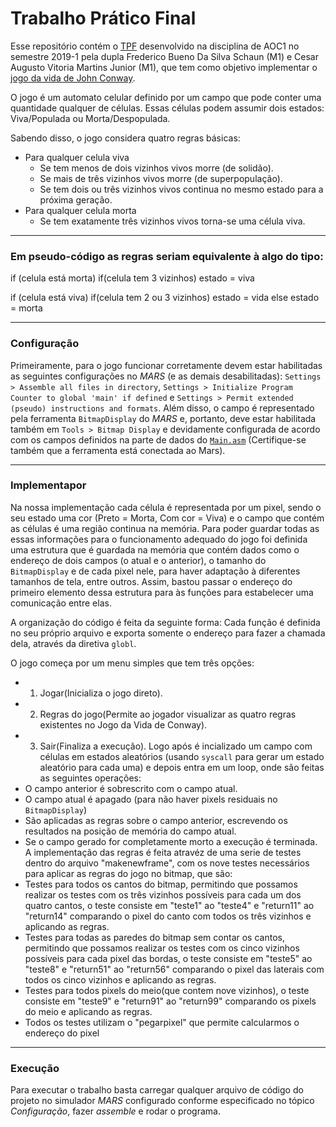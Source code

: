 [//]: # (usei o plugin `markdown-pdf` do atom para gerar o `.pdf`)
[//]: # (para instalar é só usar `apm install markdown-pdf`)

# Trabalho Prático Final
Esse repositório contém o [TPF][1] desenvolvido na disciplina de AOC1 no
semestre 2019-1 pela dupla Frederico Bueno Da Silva Schaun (M1) e Cesar Augusto
Vitoria Martins Junior (M1), que tem como objetivo implementar o [jogo da vida
de John Conway][2].

O jogo é um automato celular definido por um campo que pode conter uma
quantidade qualquer de células. Essas células podem assumir dois estados:
Viva/Populada ou Morta/Despopulada.

Sabendo disso, o jogo considera quatro regras básicas:
- Para qualquer celula viva
  - Se tem menos de dois vizinhos vivos morre (de solidão).
  - Se mais de três vizinhos vivos morre (de superpopulação).
  - Se tem dois ou três vizinhos vivos continua no mesmo estado para a próxima
  geração.
- Para qualquer celula morta
  - Se tem exatamente três vizinhos vivos torna-se uma célula viva.

[1]: resource/TrabalhoPratico_Final_2019-1.pdf
[2]: https://pt.wikipedia.org/wiki/Jogo_da_vida

---

### Em pseudo-código as regras seriam equivalente à algo do tipo:

if (celula está morta)
  if(celula tem 3 vizinhos) estado = viva
  
if (celula está viva)
   if(celula tem 2 ou 3 vizinhos) estado = vida
   else estado = morta

---

### Configuração
Primeiramente, para o jogo funcionar corretamente devem estar habilitadas as
seguintes configurações no *MARS* (e as demais desabilitadas): `Settings >
Assemble all files in directory`, `Settings > Initialize Program Counter to
global 'main' if defined` e  `Settings > Permit extended (pseudo) instructions
and formats`.
Além disso, o campo é representado pela ferramenta `BitmapDisplay` do *MARS*  e,
portanto, deve estar habilitada também em `Tools > Bitmap Display` e devidamente
configurada de acordo com os campos definidos na parte de dados do [`Main.asm`][]
(Certifique-se também que a ferramenta está conectada ao Mars).

[`Main.asm`]: src/Main.asm

---

### Implementapor
Na nossa implementação cada célula é representada por um pixel, sendo o seu
estado uma cor (Preto = Morta, Com cor = Viva) e o campo que contém as células
é uma região continua na memória. Para poder guardar todas as essas informações
para o funcionamento adequado do jogo foi definida uma estrutura que é guardada
na memória que contém dados como o endereço de dois campos (o atual e o anterior),
o tamanho do `BitmapDisplay` e de cada pixel nele, para haver adaptação à diferentes
tamanhos de tela, entre outros. Assim, bastou passar o endereço do primeiro elemento
dessa estrutura para às funções para estabelecer uma comunicação entre elas.

A organização do código é feita da seguinte forma: Cada função é definida no seu
próprio arquivo e exporta somente o endereço para fazer a chamada dela, através
da diretiva `globl`.

O jogo começa por um menu simples que tem três opções:
  - 1. Jogar(Inicializa o jogo direto).
  - 2. Regras do jogo(Permite ao jogador visualizar as quatro regras existentes no Jogo da Vida de Conway).
  - 3. Sair(Finaliza a execução).
Logo após é incializado um campo com células em estados aleatórios
(usando `syscall` para gerar um estado aleatório para cada uma) e depois entra
em um loop, onde são feitas as seguintes operações:
  - O campo anterior é sobrescrito com o campo atual.
  - O campo atual é apagado (para não haver pixels residuais no `BitmapDisplay`)
  - São aplicadas as regras sobre o campo anterior, escrevendo os resultados na
    posição de memória do campo atual.
  - Se o campo gerado for completamente morto a execução é terminada.
A implementação das regras é feita atravéz de uma serie de testes dentro do arquivo "makenewframe", com os nove testes
necessários para aplicar as regras do jogo no bitmap, que são:
  - Testes para todos os cantos do bitmap, permitindo que possamos realizar os testes com os três vizinhos possíveis para cada 
  um dos quatro cantos, o teste consiste em "teste1" ao "teste4" e "return11" ao "return14" comparando o pixel do canto com 
  todos os três vizinhos e aplicando as regras.
  - Testes para todas as paredes do bitmap sem contar os cantos, permitindo que possamos realizar os testes com os cinco vizinhos possíveis para cada pixel das bordas, o teste consiste em "teste5" ao "teste8" e "return51" ao "return56" comparando o pixel das laterais com todos os cinco vizinhos e aplicando as regras.
  - Testes para todos pixels do meio(que contem nove vizinhos), o teste consiste em "teste9" e "return91" ao "return99" comparando os pixels do meio e aplicando as regras.
  - Todos os testes utilizam o "pegarpixel" que permite calcularmos o endereço do pixel
  
  
---

### Execução
Para executar o trabalho basta carregar qualquer arquivo de código do projeto
no simulador *MARS* configurado conforme especificado no tópico *Configuração*,
fazer *assemble* e rodar o programa.
